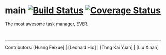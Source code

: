 # main [![Build Status](https://travis-ci.org/cs2103jan2016-w13-4j/main.svg?branch=master)](https://travis-ci.org/cs2103jan2016-w13-4j/main) [![Coverage Status](https://coveralls.io/repos/github/cs2103jan2016-w13-4j/main/badge.svg?branch=master)](https://coveralls.io/github/cs2103jan2016-w13-4j/main?branch=master)
The most awesome task manager, EVER.

<br>
<hr>
Contributors: [Huang Feixue] | [Leonard Hio] | [Thng Kai Yuan] | [Liu Xinan]

[Huang Feixue]: https://github.com/SherryFX
[Leonard Hio]: https://github.com/leonardhml
[Thng Kai Yuan]: https://github.com/thngkaiyuan
[Liu Xinan]: https://github.com/xinan
